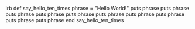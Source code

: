 irb
def say_hello_ten_times
phrase = "Hello World!"
puts phrase
puts phrase
puts phrase
puts phrase
puts phrase
puts phrase
puts phrase
puts phrase
puts phrase
puts phrase
end
say_hello_ten_times



